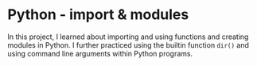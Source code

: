 # Python - import & modules

In this project, I learned about importing and using functions and creating
modules in Python. I further practiced using the builtin function
`dir()` and using command line arguments within Python programs.


